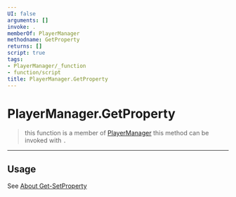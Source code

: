 ```yaml
---
UI: false
arguments: []
invoke: .
memberOf: PlayerManager
methodname: GetProperty
returns: []
script: true
tags:
- PlayerManager/_function
- function/script
title: PlayerManager.GetProperty
---
```

# PlayerManager.GetProperty
> this function is a member of [PlayerManager](civ-6/lua/PlayerManager.md)
> this method can be invoked with `.`
-----
## Usage
See [About Get-SetProperty](civ-6/lua/articles/About%20Get-SetProperty.md)
